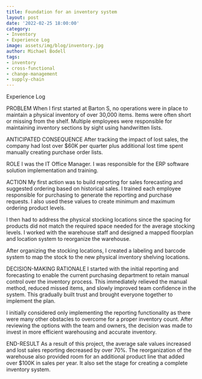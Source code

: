 ```yaml
---
title: Foundation for an inventory system
layout: post
date: '2022-02-25 18:00:00'
category:
- Inventory
- Experience Log
image: assets/img/blog/inventory.jpg
author: Michael Bodell
tags:
- inventory
- cross-functional
- change-management
- supply-chain
---
```


Experience Log 

PROBLEM
When I first started at Barton S, no operations were in place to maintain a physical inventory of over 30,000 items. Items were often short or missing from the shelf. Multiple employees were responsible for maintaining inventory sections by sight using handwritten lists. 

ANTICIPATED CONSEQUENCE
After tracking the impact of lost sales, the company had lost over $60K per quarter plus additional lost time spent manually creating purchase order lists. 

ROLE
I was the IT Office Manager. I was responsible for the ERP software solution implementation and training.

ACTION
My first action was to build reporting for sales forecasting and suggested ordering based on historical sales. I trained each employee responsible for purchasing to generate the reporting and purchase requests. I also used these values to create minimum and maximum ordering product levels. 

I then had to address the physical stocking locations since the spacing for products did not match the required space needed for the average stocking levels. I worked with the warehouse staff and designed a mapped floorplan and location system to reorganize the warehouse. 

After organizing the stocking locations, I created a labeling and barcode system to map the stock to the new physical inventory shelving locations.

DECISION-MAKING RATIONALE
I started with the initial reporting and forecasting to enable the current purchasing department to retain manual control over the inventory process. This immediately relieved the manual method, reduced missed items, and slowly improved team confidence in the system. This gradually built trust and brought everyone together to implement the plan. 

I initially considered only implementing the reporting functionality as there were many other obstacles to overcome for a proper inventory count. After reviewing the options with the team and owners, the decision was made to invest in more efficient warehousing and accurate inventory. 

END-RESULT
As a result of this project, the average sale values increased and lost sales reporting decreased by over 70%. The reorganization of the warehouse also provided room for an additional product line that added over $100K in sales per year. It also set the stage for creating a complete inventory system.
